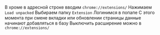 В хроме в адресной строке вводим `chrome://extensions/`
Нажимаем `Load unpacked`
Выбираем папку `Extension`
Логинимся в попапе
С этого момента при смене вкладки или обновлении страницы данные начинают добавляться в базу
Выключить расширение можно в `chrome://extensions/`
